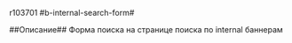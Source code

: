 r103701
#b-internal-search-form#

##Описание##
Форма поиска на странице поиска по internal баннерам
